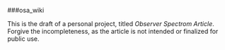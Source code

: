 ###osa_wiki

This is the draft of a personal project, titled *Observer Spectrom Article*. 
Forgive the incompleteness, as the article is not intended or finalized for public use.
